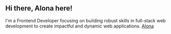 ## Hi there, Alona here! 
 I'm a Frontend Developer focusing on building robust skills in full-stack web development to create impactful and dynamic web applications.
 [Alona](https://www.linkedin.com/in/alona-chmovzh-492939124)



<!--
**NZAlona/NZAlona** is a ✨ _special_ ✨ repository because its `README.md` (this file) appears on your GitHub profile.

Here are some ideas to get you started:

- 🔭 I’m currently working on ...
- 🌱 I’m currently learning ...
- 👯 I’m looking to collaborate on ...
- 🤔 I’m looking for help with ...
- 💬 Ask me about ...
- 📫 How to reach me: ...
- 😄 Pronouns: ...
- ⚡ Fun fact: ...
-->
